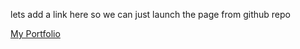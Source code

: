lets add a link here so we can just launch the page from github repo

[My Portfolio](https://invo3.github.io/portfolio/) 
